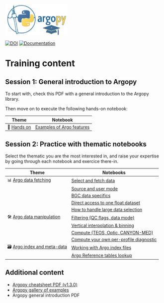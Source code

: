 <img src="https://raw.githubusercontent.com/euroargodev/argopy/master/docs/_static/argopy_logo_long_training.png" alt="argopy logo" width="200"/>

[![DOI][joss-badge]][joss-link]  [![Documentation][rtd-badge]][rtd-link]

[joss-badge]: https://img.shields.io/badge/DOI-10.21105%2Fjoss.02425-brightgreen
[joss-link]: https://dx.doi.org/10.21105/joss.02425
[rtd-badge]: https://img.shields.io/badge/Documentation-v1.3.0-brightgreen
[rtd-link]: https://argopy.readthedocs.io/en/v1.3.0

# Training content

## Session 1: General introduction to Argopy

To start with, check this PDF with a general introduction to the Argopy library.

Then move on to execute the following hands-on notebook:

| Theme                             | Notebook                                                                       | 
|-----------------------------------|--------------------------------------------------------------------------------|
| 🚀 [Hands on](./hands-on) | [Examples of Argo features](./hands-on/argopy-getting-started.ipynb) |

## Session 2: Practice with thematic notebooks

Select the thematic you are the most interested in, and raise your expertise by going through each notebook and exercice there-in.

| Theme                                                            | Notebooks                                                                                            |
|------------------------------------------------------------------|------------------------------------------------------------------------------------------------------|
| 📊 [Argo data fetching](./argo-data-fetching)          | [Select and fetch data](./argo-data-fetching/select-and-fetch-data.ipynb)                            |
|                                                                  | [Source and user mode](./argo-data-fetching/fetching-options.ipynb)                                  |
|                                                                  | [BGC data specifics](./argo-data-fetching/bgc-specifics.ipynb)                                       |
|                                                                  | [Direct access to one float dataset](./argo-data-fetching/direct-access-to-float-dataset.ipynb)      |
|                                                                  | [How to handle large data selection](./argo-data-fetching/large-data-selection.ipynb)                                                                   |
| 🛠️ [Argo data manipulation](./argo-data-manipulation) | [Filtering (QC flags, data mode)](./argo-data-manipulation/filtering-qc-mode.ipynb)                               |
|                                                                  | [Vertical interpolation & binning](./argo-data-manipulation/vertical-interpolation-and-binning.ipynb) |
|                                                                  | [Compute (TEOS, Optic, CANYON-MED)](./argo-data-manipulation/compute.ipynb)                          |
|                                                                  | [Compute your own per-profile diagnostic](./argo-data-manipulation/compute-custom.ipynb)             |
| 🗃️ [Argo index and meta-data](./argo-index-meta-data) | [Working with Argo index files](./argo-index-meta-data/working-with-argo-index.ipynb)                |
|                                                                  | [Argo Reference tables lookup](./argo-index-meta-data/argo-reference-tables.ipynb)                   |

## Additional content

- [Argopy cheatsheet PDF (v1.3.0)](https://argopy.readthedocs.io/en/v1.3.0/_static/argopy-cheatsheet.pdf)
- [Argopy gallery of examples](https://argopy.readthedocs.io/en/v1.3.0/gallery.html)
- Argopy general introduction PDF